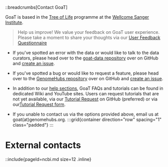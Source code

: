 <!--
Content to display at /help/contact
-->

::breadcrumbs[Contact GoaT]

GoaT is based in the [Tree of Life](https://www.sanger.ac.uk/programme/tree-of-life/) programme at the [Wellcome Sanger Institute](https://www.sanger.ac.uk).
> Help us improve! We value your feedback on GoaT user experience. Please take a moment to share your thoughts via our [User Feedback Questionnaire](https://docs.google.com/forms/d/e/1FAIpQLSdgUuuxVeh3oe5Y6qEIvApclwOb6Qurg8tYZAyNgfsBG2gkCQ/viewform?usp=sharing&ouid=113947694299719323675)

* If you've spotted an error with the data or would like to talk to the data curators, please head over to the [goat-data repository](https://github.com/genomehubs/goat-data) over on GitHub and [create an issue](https://github.com/genomehubs/goat-data/issues/new/choose).

* If you've spotted a bug or would like to request a feature, please head over to the [GenomeHubs repository](https://github.com/genomehubs/genomehubs) over on GitHub and [create an issue](https://github.com/genomehubs/genomehubs/issues).

* In addition to our [help sections](/help), GoaT FAQs and tutorials can be found in dedicated Wiki and YouTube sites. Users can request tutorials that are not yet available, via our [Tutorial Request](https://github.com/genomehubs/goat-data/issues/new?template=tutorial_request.yaml) on GitHub (preferred) or via our[Tutorial Request form](https://docs.google.com/forms/d/e/1FAIpQLSdbG7Gud8LOXTa447vcsI67SXkRE2VfWuWeJLF67cdtBQSmRg/viewform?usp=sharing&ouid=113947694299719323675).


* If you unable to contact us via the options provided above, email us at goat(at)genomehubs.org.
:::grid{container direction="row" spacing="1" class="padded"}
:::

# External contacts

::include{pageId=ncbi.md size=12 .inline}

